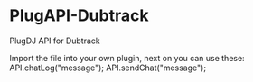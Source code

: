 # PlugAPI-Dubtrack
PlugDJ API for Dubtrack

Import the file into your own plugin, next on you can use these:
API.chatLog("message");
API.sendChat("message");

